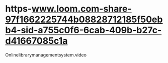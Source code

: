 # https-www.loom.com-share-97f1662225744b08828712185f50ebb4-sid-a755c0f6-6cab-409b-b27c-d41667085c1a
Onlinelibrarymanagementsystem.video
